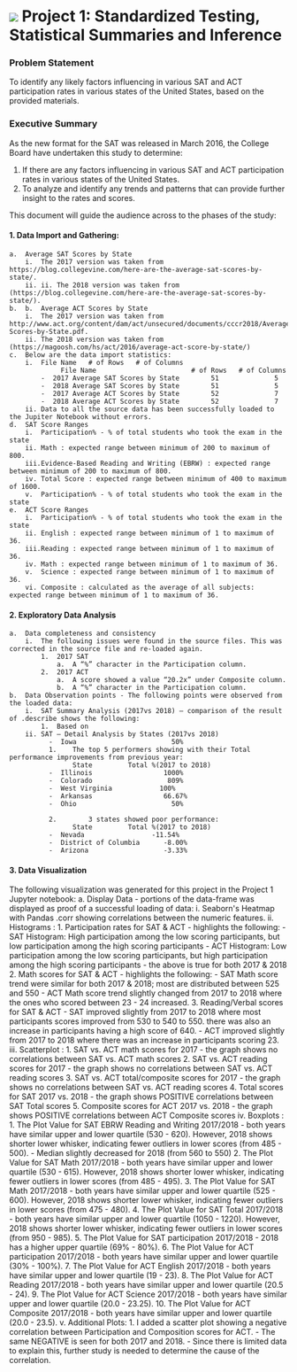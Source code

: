 # ![](https://ga-dash.s3.amazonaws.com/production/assets/logo-9f88ae6c9c3871690e33280fcf557f33.png) Project 1: Standardized Testing, Statistical Summaries and Inference

### Problem Statement
To identify any likely factors influencing in various SAT and  ACT participation rates in various states of the United States, based on the provided materials.


### Executive Summary

As the new format for the SAT was released in March 2016, the College Board have undertaken this study to determine:
1. If there are any factors influencing in various SAT and ACT participation rates in various states of the United States.
2. To analyze and identify any trends and patterns that can provide further insight to the rates and scores.

This document will guide the audience across to the phases of the study:
#### 1. Data Import and Gathering:
    a.	Average SAT Scores by State
        i.  The 2017 version was taken from https://blog.collegevine.com/here-are-the-average-sat-scores-by-state/.
        ii. ii.	The 2018 version was taken from (https://blog.collegevine.com/here-are-the-average-sat-scores-by-state/).
    b.  b.	Average ACT Scores by State
        i.	The 2017 version was taken from http://www.act.org/content/dam/act/unsecured/documents/cccr2018/Average-Scores-by-State.pdf.
        ii.	The 2018 version was taken from (https://magoosh.com/hs/act/2016/average-act-score-by-state/)
    c.	Below are the data import statistics:
        i.  File Name	# of Rows	# of Columns
                 File Name                        # of Rows   # of Columns   
            -  2017 Average SAT Scores by State 	   51	           5
            -  2018 Average SAT Scores by State 	   51	           5
            -  2017 Average ACT Scores by State 	   52	           7
            -  2018 Average ACT Scores by State 	   52	           7
        ii. Data to all the source data has been successfully loaded to the Jupiter Notebook without errors.
    d.  SAT Score Ranges
        i.  Participation% - % of total students who took the exam in the state
        ii.	Math : expected range between minimum of 200 to maximum of 800.
        iii.Evidence-Based Reading and Writing (EBRW) : expected range between minimum of 200 to maximum of 800.  
        iv.	Total Score : expected range between minimum of 400 to maximum of 1600.
        v.	Participation% - % of total students who took the exam in the state
    e.  ACT Score Ranges
        i.	Participation% - % of total students who took the exam in the state
        ii.	English : expected range between minimum of 1 to maximum of 36.
        iii.Reading : expected range between minimum of 1 to maximum of 36.
        iv.	Math : expected range between minimum of 1 to maximum of 36.
        v.	Science : expected range between minimum of 1 to maximum of 36.
        vi.	Composite : calculated as the average of all subjects: expected range between minimum of 1 to maximum of 36.  

#### 2. Exploratory Data Analysis
    a.  Data completeness and consistency
        i.	The following issues were found in the source files. This was corrected in the source file and re-loaded again.
            1.	2017 SAT
                a.	A “%” character in the Participation column.
            2.	2017 ACT
                a.	A score showed a value “20.2x” under Composite column.
                b.	A “%” character in the Participation column.
    b.	Data Observation points - The following points were observed from the loaded data:
        i.	SAT Summary Analysis (2017vs 2018) – comparison of the result of .describe shows the following:
            1.	Based on
        ii.	SAT – Detail Analysis by States (2017vs 2018)
              -  Iowa	                     50%
              1.	The top 5 performers showing with their Total performance improvements from previous year:
                    State         Total %(2017 to 2018)   
              -  Illinois	               1000%
              -  Colorado	                809%
              -  West Virginia	          100%
              -  Arkansas	               66.67%
              -  Ohio	                     50%

              2.		3 states showed poor performance:
                    State         Total %(2017 to 2018)   
              -  Nevada	                -11.54%
              -  District of Columbia	   -8.00%
              -  Arizona	               -3.33%


#### 3. Data Visualization
The following visualization was generated for this project in the Project 1 Jupyter notebook:
    a.	Display Data - portions of the data-frame was displayed as proof of a successful loading of data:
        i.  Seaborn's Heatmap with Pandas .corr showing correlations between the numeric features.
        ii. Histograms :
              1.  Participation rates for SAT & ACT - highlights the following:
                  -   SAT Histogram: High participation among the low scoring participants, but low participation among the high scoring participants
                  -   ACT Histogram: Low participation among the low scoring participants, but high participation among the high scoring participants
                  -   the above is true for both 2017 & 2018
              2.  Math scores for SAT & ACT - highlights the following:
                  -   SAT Math score trend were similar for both 2017 & 2018; most are distributed between 525 and 550
                  -   ACT Math score trend slightly changed from 2017 to 2018 where the ones who scored between 23 - 24 increased.
              3.  Reading/Verbal scores for SAT & ACT
                  -   SAT improved slightly from 2017 to 2018 where most participants scores improved from 530 to 540 to 550. there was also an increase in participants having a high score of 640.
                  -   ACT improved slightly from 2017 to 2018 where there was an increase in  participants scoring 23.
        iii. Scatterplot :
              1.  SAT vs. ACT math scores for 2017
                  -   the graph shows no correlations between SAT vs. ACT math scores
              2.  SAT vs. ACT reading scores for 2017
                  -   the graph shows no correlations between SAT vs. ACT reading scores
              3.  SAT vs. ACT total/composite scores for 2017
                  -   the graph shows no correlations between SAT vs. ACT reading scores
              4.  Total scores for SAT 2017 vs. 2018
                  -   the graph shows POSITIVE correlations between SAT Total scores
              5.  Composite scores for ACT 2017 vs. 2018
                  -   the graph shows POSITIVE correlations between ACT Composite scores
        iv.  Boxplots :
              1.  The Plot Value for SAT EBRW Reading and Writing 2017/2018
                  -   both years have similar upper and lower quartile (530 - 620). However, 2018 shows  shorter lower whisker, indicating  fewer outliers in  lower scores (from 485 - 500).
                  -   Median slightly decreased for 2018 (from 560 to 550)
              2.  The Plot Value for SAT Math 2017/2018
                  -   both years have similar upper and lower quartile (530 - 615). However, 2018 shows  shorter lower whisker, indicating  fewer outliers in  lower scores (from 485 - 495).
              3.  The Plot Value for SAT Math 2017/2018
                  -   both years have similar upper and lower quartile (525 - 600). However, 2018 shows  shorter lower whisker, indicating  fewer outliers in  lower scores (from 475 - 480).
              4.  The Plot Value for SAT Total 2017/2018
                  -   both years have similar upper and lower quartile (1050 - 1220). However, 2018 shows  shorter lower whisker, indicating  fewer outliers in  lower scores (from 950 - 985).
              5.  The Plot Value for SAT participation 2017/2018
                  -   2018 has a higher upper quartile (69% - 80%).
              6.  The Plot Value for ACT participation 2017/2018
                  -   both years have similar upper and lower quartile (30% - 100%).
              7.  The Plot Value for ACT English 2017/2018
                  -   both years have similar upper and lower quartile (19 - 23).
              8.  The Plot Value for ACT Reading 2017/2018
                  -   both years have similar upper and lower quartile (20.5 - 24).
              9.  The Plot Value for ACT Science 2017/2018
                  -   both years have similar upper and lower quartile (20.0 - 23.25).
              10. The Plot Value for ACT Composite 2017/2018
                  -   both years have similar upper and lower quartile (20.0 - 23.5).
        v.  Additional Plots:
              1.  I  added a scatter plot showing a negative correlation between Participation and Composition scores for ACT.
                  -  The same NEGATIVE is seen for both 2017 and 2018.
                  -  Since there is limited data to explain this, further study is needed to determine the cause of the correlation.
